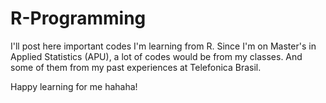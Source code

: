 # R-Programming

I'll post here important codes I'm learning from R.
Since I'm on Master's in Applied Statistics (APU), a lot of codes would be from my classes.
And some of them from my past experiences at Telefonica Brasil.

Happy learning for me hahaha!
